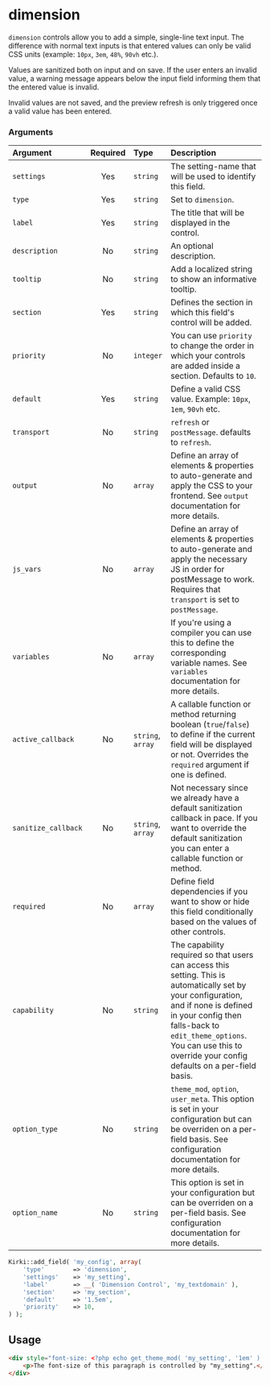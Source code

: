# dimension

`dimension` controls allow you to add a simple, single-line text input. The difference with normal text inputs is that entered values can only be valid CSS units (example: `10px`, `3em`, `48%`, `90vh` etc.).

Values are sanitized both on input and on save. If the user enters an invalid value, a warning message appears below the input field informing them that the entered value is invalid.

Invalid values are not saved, and the preview refresh is only triggered once a valid value has been entered.

### Arguments

Argument            | Required | Type              | Description
:------------------ | :------: | :---------------- | :----------
`settings`          | Yes      | `string`          | The setting-name that will be used to identify this field.
`type`              | Yes      | `string`          | Set to `dimension`.
`label`             | Yes      | `string`          | The title that will be displayed in the control.
`description`       | No       | `string`          | An optional description.
`tooltip`           | No       | `string`          | Add a localized string to show an informative tooltip.
`section`           | Yes      | `string`          | Defines the section in which this field's control will be added.
`priority`          | No       | `integer`         | You can use `priority` to change the order in which your controls are added inside a section. Defaults to `10`.
`default`           | Yes      | `string`          | Define a valid CSS value. Example: `10px`, `1em`, `90vh` etc.
`transport`         | No       | `string`          | `refresh` or `postMessage`. defaults to `refresh`.
`output`            | No       | `array`           | Define an array of elements & properties to auto-generate and apply the CSS to your frontend. See `output` documentation for more details.
`js_vars`           | No       | `array`           | Define an array of elements & properties to auto-generate and apply the necessary JS in order for postMessage to work. Requires that `transport` is set to `postMessage`.
`variables`         | No       | `array`           | If you're using a compiler you can use this to define the corresponding variable names. See `variables` documentation for more details.
`active_callback`   | No       | `string`, `array` | A callable function or method returning boolean (`true`/`false`) to define if the current field will be displayed or not. Overrides the `required` argument if one is defined.
`sanitize_callback` | No       | `string`, `array` | Not necessary since we already have a default sanitization callback in pace. If you want to override the default sanitization you can enter a callable function or method.
`required`          | No       | `array`           | Define field dependencies if you want to show or hide this field conditionally based on the values of other controls.
`capability`        | No       | `string`          | The capability required so that users can access this setting. This is automatically set by your configuration, and if none is defined in your config then falls-back to `edit_theme_options`. You can use this to override your config defaults on a per-field basis.
`option_type`       | No       | `string`          | `theme_mod`, `option`, `user_meta`. This option is set in your configuration but can be overriden on a per-field basis. See configuration documentation for more details.
`option_name`       | No       | `string`          | This option is set in your configuration but can be overriden on a per-field basis. See configuration documentation for more details.

```php
Kirki::add_field( 'my_config', array(
    'type'        => 'dimension',
    'settings'    => 'my_setting',
    'label'       => __( 'Dimension Control', 'my_textdomain' ),
    'section'     => 'my_section',
    'default'     => '1.5em',
    'priority'    => 10,
) );
```

## Usage

```html
<div style="font-size: <?php echo get_theme_mod( 'my_setting', '1em' ); ?>">
    <p>The font-size of this paragraph is controlled by "my_setting".</p>
</div>
```
